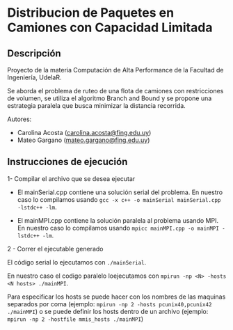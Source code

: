 # Distribucion de Paquetes en Camiones con Capacidad Limitada

## Descripción
Proyecto de la materia Computación de Alta Performance de la Facultad de Ingeniería, UdelaR.

Se aborda el problema de ruteo de una flota de camiones con restricciones de volumen, se utiliza el algoritmo Branch and Bound y se propone una estrategia paralela que busca minimizar la distancia recorrida.

Autores: 
- Carolina Acosta (carolina.acosta@fing.edu.uy)
- Mateo Gargano (mateo.gargano@fing.edu.uy)

## Instrucciones de ejecución
1- Compilar el archivo que se desea ejecutar
 - El mainSerial.cpp contiene una solución serial del problema. En nuestro caso lo compilamos usando `gcc -x c++ -o mainSerial mainSerial.cpp -lstdc++ -lm`.

 - El mainMPI.cpp contiene la solución paralela al problema usando MPI. En nuestro caso lo compilamos usando `mpicc mainMPI.cpp -o mainMPI -lstdc++ -lm`.
 
2 - Correr el ejecutable generado

El código serial lo ejecutamos con `./mainSerial`.

En nuestro caso el codigo paralelo loejecutamos con `mpirun -np <N> -hosts <N hosts> ./mainMPI`.

Para especificar los hosts se puede hacer con los nombres de las maquinas separados por coma (ejemplo: `mpirun -np 2 -hosts pcunix40,pcunix42 ./mainMPI`) o se puede definir los hosts dentro de un archivo (ejemplo: `mpirun -np 2 -hostfile mmis_hosts ./mainMPI`)